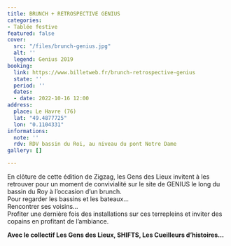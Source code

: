 ```yaml
---
title: BRUNCH + RETROSPECTIVE GENIUS
categories:
- Tablée festive
featured: false
cover:
  src: "/files/brunch-genius.jpg"
  alt: ''
  legend: Genius 2019
booking:
  link: https://www.billetweb.fr/brunch-retrospective-genius
  state: ''
  period: ''
  dates:
  - date: 2022-10-16 12:00
address:
  place: Le Havre (76)
  lat: "49.4877725"
  lon: "0.1104331"
informations:
  note: ''
  rdv: RDV bassin du Roi, au niveau du pont Notre Dame
gallery: []

---
```

En clôture de cette édition de Zigzag, les Gens des Lieux invitent à les retrouver pour un moment de convivialité sur le site de GENIUS le long du bassin du Roy à l’occasion d’un brunch.  
Pour regarder les bassins et les bateaux…  
Rencontrer ses voisins…  
Profiter une dernière fois des installations sur ces terrepleins et inviter des copains en profitant de l’ambiance.

**Avec le collectif Les Gens des Lieux, SHIFTS, Les Cueilleurs d’histoires...**